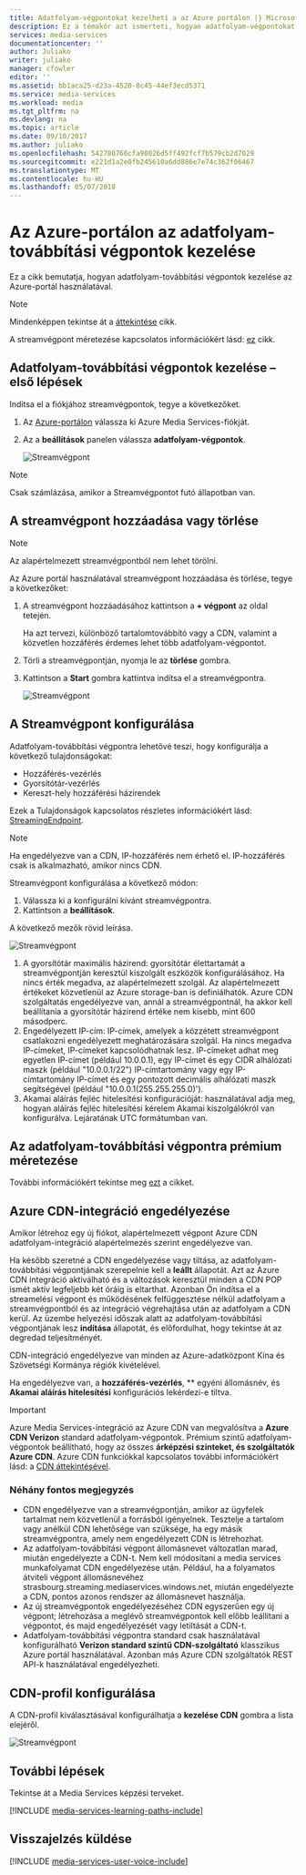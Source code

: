```yaml
---
title: Adatfolyam-végpontokat kezelheti a az Azure portálon |} Microsoft Docs
description: Ez a témakör azt ismerteti, hogyan adatfolyam-végpontokat kezelheti a az Azure-portálon.
services: media-services
documentationcenter: ''
author: Juliako
writer: juliako
manager: cfowler
editor: ''
ms.assetid: bb1aca25-d23a-4520-8c45-44ef3ecd5371
ms.service: media-services
ms.workload: media
ms.tgt_pltfrm: na
ms.devlang: na
ms.topic: article
ms.date: 09/10/2017
ms.author: juliako
ms.openlocfilehash: 542780766cfa90026d5ff492fcf7b579cb2d7029
ms.sourcegitcommit: e221d1a2e0fb245610a6dd886e7e74c362f06467
ms.translationtype: MT
ms.contentlocale: hu-HU
ms.lasthandoff: 05/07/2018
---
```

# <a name="manage-streaming-endpoints-with-the-azure-portal"></a>Az Azure-portálon az adatfolyam-továbbítási végpontok kezelése

Ez a cikk bemutatja, hogyan adatfolyam-továbbítási végpontok kezelése az Azure-portál használatával. 

>[!NOTE]
>Mindenképpen tekintse át a [áttekintése](media-services-streaming-endpoints-overview.md) cikk. 

A streamvégpont méretezése kapcsolatos információkért lásd: [ez](media-services-portal-scale-streaming-endpoints.md) cikk.

## <a name="start-managing-streaming-endpoints"></a>Adatfolyam-továbbítási végpontok kezelése – első lépések 

Indítsa el a fiókjához streamvégpontok, tegye a következőket.

1. Az [Azure-portálon](https://portal.azure.com/) válassza ki Azure Media Services-fiókját.
2. Az a **beállítások** panelen válassza **adatfolyam-végpontok**.
   
    ![Streamvégpont](./media/media-services-portal-manage-streaming-endpoints/media-services-manage-streaming-endpoints1.png)

> [!NOTE]
> Csak számlázása, amikor a Streamvégpontot futó állapotban van.

## <a name="adddelete-a-streaming-endpoint"></a>A streamvégpont hozzáadása vagy törlése

>[!NOTE]
>Az alapértelmezett streamvégpontból nem lehet törölni.

Az Azure portál használatával streamvégpont hozzáadása és törlése, tegye a következőket:

1. A streamvégpont hozzáadásához kattintson a **+ végpont** az oldal tetején. 

    Ha azt tervezi, különböző tartalomtovábbító vagy a CDN, valamint a közvetlen hozzáférés érdemes lehet több adatfolyam-végpontot.

2. Törli a streamvégpontján, nyomja le az **törlése** gombra.      
3. Kattintson a **Start** gombra kattintva indítsa el a streamvégpontra.
   
    ![Streamvégpont](./media/media-services-portal-manage-streaming-endpoints/media-services-manage-streaming-endpoints2.png)


## <a id="configure_streaming_endpoints"></a>A Streamvégpont konfigurálása
Adatfolyam-továbbítási végpontra lehetővé teszi, hogy konfigurálja a következő tulajdonságokat:

* Hozzáférés-vezérlés
* Gyorsítótár-vezérlés
* Kereszt-hely hozzáférési házirendek

Ezek a Tulajdonságok kapcsolatos részletes információkért lásd: [StreamingEndpoint](https://docs.microsoft.com/rest/api/media/operations/streamingendpoint).

>[!NOTE]
>Ha engedélyezve van a CDN, IP-hozzáférés nem érhető el. IP-hozzáférés csak is alkalmazható, amikor nincs CDN.

Streamvégpont konfigurálása a következő módon:

1. Válassza ki a konfigurálni kívánt streamvégpontra.
2. Kattintson a **beállítások**.

A következő mezők rövid leírása.

![Streamvégpont](./media/media-services-portal-manage-streaming-endpoints/media-services-manage-streaming-endpoints4.png)

1. A gyorsítótár maximális házirend: gyorsítótár élettartamát a streamvégpontján keresztül kiszolgált eszközök konfigurálásához. Ha nincs érték megadva, az alapértelmezett szolgál. Az alapértelmezett értékeket közvetlenül az Azure storage-ban is definiálhatók. Azure CDN szolgáltatás engedélyezve van, annál a streamvégpontnál, ha akkor kell beállítania a gyorsítótár házirend értéke nem kisebb, mint 600 másodperc.  
2. Engedélyezett IP-cím: IP-címek, amelyek a közzétett streamvégpont csatlakozni engedélyezett meghatározására szolgál. Ha nincs megadva IP-címeket, IP-címeket kapcsolódhatnak lesz. IP-címeket adhat meg egyetlen IP-címet (például 10.0.0.1), egy IP-címet és egy CIDR alhálózati maszk (például "10.0.0.1/22") IP-címtartomány vagy egy IP-címtartomány IP-címet és egy pontozott decimális alhálózati maszk segítségével (például "10.0.0.1(255.255.255.0)').
3. Akamai aláírás fejléc hitelesítési konfigurációját: használatával adja meg, hogyan aláírás fejléc hitelesítési kérelem Akamai kiszolgálókról van konfigurálva. Lejáratának UTC formátumban van.

## <a name="scale-your-premium-streaming-endpoint"></a>Az adatfolyam-továbbítási végpontra prémium méretezése

További információkért tekintse meg [ezt](media-services-portal-scale-streaming-endpoints.md) a cikket.

## <a id="enable_cdn"></a>Azure CDN-integráció engedélyezése

Amikor létrehoz egy új fiókot, alapértelmezett végpont Azure CDN adatfolyam-integráció alapértelmezés szerint engedélyezve van.

Ha később szeretné a CDN engedélyezése vagy tiltása, az adatfolyam-továbbítási végpontjának szerepelnie kell a **leállt** állapotát. Azt az Azure CDN integráció aktiválható és a változások keresztül minden a CDN POP ismét aktív legfeljebb két óráig is eltarthat. Azonban Ön indítsa el a streamelési végpont és működésének felfüggesztése nélkül adatfolyam a streamvégpontból és az integráció végrehajtása után az adatfolyam a CDN kerül. Az üzembe helyezési időszak alatt az adatfolyam-továbbítási végpontjának lesz **indítása** állapotát, és előfordulhat, hogy tekintse át az degredad teljesítményét.

CDN-integráció engedélyezve van minden az Azure-adatközpont Kína és Szövetségi Kormánya régiók kivételével.

Ha engedélyezve van, a **hozzáférés-vezérlés**, ** egyéni állomásnév, és **Akamai aláírás hitelesítési** konfigurációs lekérdezi-e tiltva.
 
> [!IMPORTANT]
> Azure Media Services-integráció az Azure CDN van megvalósítva a **Azure CDN Verizon** standard adatfolyam-végpontok. Prémium szintű adatfolyam-végpontok beállítható, hogy az összes **árképzési szinteket, és szolgáltatók Azure CDN**. Azure CDN funkciókkal kapcsolatos további információkért lásd: a [CDN áttekintésével](../../cdn/cdn-overview.md).
 
### <a name="additional-considerations"></a>Néhány fontos megjegyzés

* CDN engedélyezve van a streamvégpontján, amikor az ügyfelek tartalmat nem közvetlenül a forrásból igényelnek. Tesztelje a tartalom vagy anélkül CDN lehetősége van szüksége, ha egy másik streamvégpontra, amely nem engedélyezett CDN is létrehozhat.
* Az adatfolyam-továbbítási végpont állomásnevet változatlan marad, miután engedélyezte a CDN-t. Nem kell módosítani a media services munkafolyamat CDN engedélyezése után. Például, ha a folyamatos átviteli végpont állomásnevéhez strasbourg.streaming.mediaservices.windows.net, miután engedélyezte a CDN, pontos azonos rendszer az állomásnevet használja.
* Az új streamvégpontok engedélyezéséhez CDN egyszerűen egy új végpont; létrehozása a meglévő streamvégpontok kell előbb leállítani a végpontot, és majd engedélyezését vagy letiltását a CDN-t.
* Adatfolyam-továbbítási végpontra standard csak használatával konfigurálható **Verizon standard szintű CDN-szolgáltató** klasszikus Azure portál használatával. Azonban más Azure CDN szolgáltatók REST API-k használatával engedélyezheti.

## <a name="configure-cdn-profile"></a>CDN-profil konfigurálása

A CDN-profil kiválasztásával konfigurálhatja a **kezelése CDN** gombra a lista elejéről.

![Streamvégpont](./media/media-services-portal-manage-streaming-endpoints/media-services-manage-streaming-endpoints6.png)

## <a name="next-steps"></a>További lépések
Tekintse át a Media Services képzési terveket.

[!INCLUDE [media-services-learning-paths-include](../../../includes/media-services-learning-paths-include.md)]

## <a name="provide-feedback"></a>Visszajelzés küldése
[!INCLUDE [media-services-user-voice-include](../../../includes/media-services-user-voice-include.md)]

